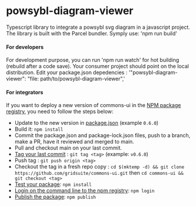 # powsybl-diagram-viewer

Typescript library to integrate a powsybl svg diagram in a javascript project. The library is built with the Parcel bundler.
Symply use: 'npm run build'

#### For developers

For development purpose, you can run 'npm run watch' for hot building (rebuild after a code save). 
Your consumer project should point on the local distribution. Edit your package.json depedencies : 
'"powsybl-diagram-viewer": "file: path/to/powsybl-diagram-viewer",'

#### For integrators

If you want to deploy a new version of commons-ui in the [NPM package registry](https://www.npmjs.com/package/@powsybl/powsybl-diagram-viewer),
you need to follow the steps below:

-   Update to the new version in [package.json](https://github.com/powsybl/powsybl-diagram-viewer/blob/main/package.json) (example `0.6.0`)
-   Build it: `npm install`
-   Commit the package.json and package-lock.json files, push to a branch, make a PR, have it reviewed and merged to main.
-   Pull and checkout main on your last commit.
-   [Tag your last commit](https://semver.org/) : `git tag <tag>` (example: `v0.6.0`)
-   Push tag : `git push origin <tag>`
-   Checkout the tag in a fresh repo copy : `cd $(mktemp -d) && git clone https://github.com/gridsuite/commons-ui.git` then `cd commons-ui && git checkout <tag>`
-   [Test your package](https://docs.npmjs.com/creating-and-publishing-scoped-public-packages#testing-your-package): `npm install`
-   [Login on the command line to the npm registry](https://docs.npmjs.com/logging-in-to-an-npm-enterprise-registry-from-the-command-line): `npm login`
-   [Publish the package](https://docs.npmjs.com/creating-and-publishing-scoped-public-packages#publishing-scoped-public-packages): `npm publish`

